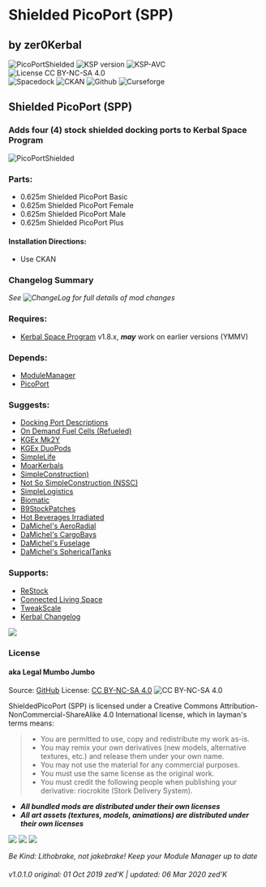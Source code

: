 <!-- Readme.md v1.0.0.2
Shielded PicoPort (SPP)
created: 01 Oct 19
updated: 2020 03 06 -->
<!-- # KerbGuise Experimental engineering (KGEx)
#### Brings you: -->
<!-- Download on SpaceDock or Github or Curseforge. Also available on CKAN. -->

# Shielded PicoPort (SPP)
## by zer0Kerbal

![PicoPortShielded](https://img.shields.io/github/v/release/zer0Kerbal/ShieldedPicoPort?include_prereleases-red?style=plastic) ![KSP version](https://img.shields.io/endpoint?url=https://raw.githubusercontent.com/zer0Kerbal/DockingPortDescriptions/master/json/ksp.json?style=plastic) ![KSP-AVC](https://img.shields.io/badge/KSP-AVC--supported-brightgreen.svg?style=plastic) ![License CC BY-NC-SA 4.0](https://img.shields.io/badge/license-CC%20BY--NC--SA%204.0-lightgrey?style=plastic)  
![Spacedock](https://img.shields.io/badge/SpaceDock-listed-blue.svg?style=plastic) ![CKAN](https://img.shields.io/badge/CKAN-indexed-blue.svg?style=plastic) ![Github](https://img.shields.io/badge/Github-indexed-blue.svg?style=plastic) ![Curseforge](https://img.shields.io/badge/CurseForge-listed-blue.svg?style=plastic)

## Shielded PicoPort (SPP)
### Adds four  (4) stock shielded docking ports to Kerbal Space Program

![PicoPortShielded](https://i.postimg.cc/25yWTZDG/Re-Stock-01-500x500.png)

### Parts:
- 0.625m Shielded PicoPort Basic
- 0.625m Shielded PicoPort Female
- 0.625m Shielded PicoPort Male
- 0.625m Shielded PicoPort Plus

#### Installation Directions:
- Use CKAN

### Changelog Summary
*See ![ChangeLog](https://github.com/zer0Kerbal/ShieldedPicoPort/Changelog.cfg) for full details of mod changes*

### Requires:
- [Kerbal Space Program](https://kerbalspaceprogram.com) v1.8.x, ***may*** work on earlier versions (YMMV)

### Depends:
- [ModuleManager](http://forum.kerbalspaceprogram.com/index.php?/topic/50533-*)
- [PicoPort](https://forum.kerbalspaceprogram.com/index.php?/topic/190319-*)

### Suggests:
- [Docking Port Descriptions](https://github.com/zer0Kerbal/KGEx/MM-Patches/DockingPortDescriptions)
- [On Demand Fuel Cells (Refueled)](https://forum.kerbalspaceprogram.com/index.php?/topic/187625-*)
- [KGEx Mk2Y](https://forum.kerbalspaceprogram.com/index.php?/topic/192095-*)
- [KGEx DuoPods](https://forum.kerbalspaceprogram.com/index.php?/topic/192094-*)
- [SimpleLife](https://forum.kerbalspaceprogram.com/index.php?/topic/191526-*)
- [MoarKerbals](https://forum.kerbalspaceprogram.com/index.php?/topic/191525-*)
- [SimpleConstruction)](https://forum.kerbalspaceprogram.com/index.php?/topic/191424-ksp-*)
- [Not So SimpleConstruction (NSSC)](https://forum.kerbalspaceprogram.com/index.php?/topic/191504-*)
- [SimpleLogistics](https://forum.kerbalspaceprogram.com/index.php?/topic/191045-*/)
- [Biomatic](https://forum.kerbalspaceprogram.com/index.php?/topic/191426-*)
- [B9StockPatches](https://forum.kerbalspaceprogram.com/index.php?/topic/190870-*)
- [Hot Beverages Irradiated](https://github.com/zer0Kerbal/HotBeverageIrradiated)
- [DaMichel's AeroRadial](https://spacedock.info/mod/2338)
- [DaMichel's CargoBays](https://spacedock.info/mod/2339)
- [DaMichel's Fuselage](https://spacedock.info/mod/2340)
- [DaMichel's SphericalTanks](https://spacedock.info/mod/2342)

### Supports:
- [ReStock](https://forum.kerbalspaceprogram.com/index.php?/topic/182679-*)
- [Connected Living Space](http://forum.kerbalspaceprogram.com/index.php?/topic/109972-*)
- [TweakScale](https://forum.kerbalspaceprogram.com/index.php?/topic/179030-*)
- [Kerbal Changelog](https://forum.kerbalspaceprogram.com/index.php?/topic/179207-*)


<a href="https://forum.kerbalspaceprogram.com/index.php?/topic/83212-*" target="_blank"><img src="https://i.imgur.com/YdYfStN.jpg"/></a>

### License
#### aka Legal Mumbo Jumbo
Source: [GitHub](https://github.com/zer0Kerbal/DockingPortDescriptions)
License: [CC BY-NC-SA 4.0](https://creativecommons.org/licenses/by-nc-sa/4.0/) ![CC BY-NC-SA 4.0](https://licensebuttons.net/i/l/by-nc-sa/transparent/33/66/99/88x31.png "CC BY-NC-SA 4.0")<br>

ShieldedPicoPort (SPP) is licensed under a Creative Commons Attribution-NonCommercial-ShareAlike 4.0 International license, which in layman's terms means:
> * You are permitted to use, copy and redistribute my work as-is.
> * You may remix your own derivatives (new models, alternative textures, etc.) and release them under your own name.
> * You may not use the material for any commercial purposes.
> * You must use the same license as the original work.
> * You must credit the following people when publishing your derivative: riocrokite (Stork Delivery System).

- ***All bundled mods are distributed under their own licenses***<br>
- ***All art assets (textures, models, animations) are distributed under their own licenses*** 

<a href="https://github.com/zer0Kerbal/ShieldedPicoPort/releases/latest" target="_blank"><img src="https://i.imgur.com/RE4Ppr9.png"/></a>
<a href="https://spacedock.info/mod/2245" target="_blank"><img src="https://i.imgur.com/m0a7tn2.png"/></a>
<a href="https://www.curseforge.com/kerbal/ksp-mods/spp" target="_blank"><img src="https://i.postimg.cc/RZNyB5vP/Download-On-Curse.png"/></a>  

 *Be Kind: Lithobrake, not jakebrake! Keep your Module Manager up to date*

 ###### v1.0.1.0 original: 01 Oct 2019 zed'K | updated: 06 Mar 2020 zed'K
<!--
CC BY-NC-SA-4.0
zer0Kerbal-->
